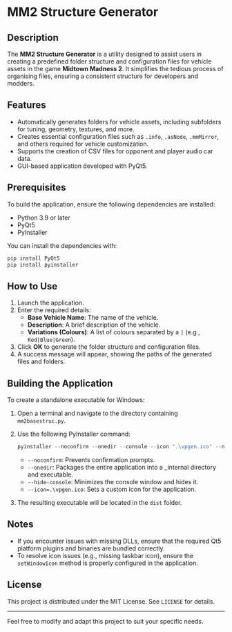 # MM2 Structure Generator

## Description

The **MM2 Structure Generator** is a utility designed to assist users in creating a predefined folder structure and configuration files for vehicle assets in the game **Midtown Madness 2**. It simplifies the tedious process of organising files, ensuring a consistent structure for developers and modders.

## Features

- Automatically generates folders for vehicle assets, including subfolders for tuning, geometry, textures, and more.
- Creates essential configuration files such as `.info`, `.asNode`, `.mmMirror`, and others required for vehicle customization.
- Supports the creation of CSV files for opponent and player audio car data.
- GUI-based application developed with PyQt5.

## Prerequisites

To build the application, ensure the following dependencies are installed:

- Python 3.9 or later
- PyQt5
- PyInstaller

You can install the dependencies with:

```powershell
pip install PyQt5
pip install pyinstaller
```

## How to Use

1. Launch the application.
2. Enter the required details:
   - **Base Vehicle Name**: The name of the vehicle.
   - **Description**: A brief description of the vehicle.
   - **Variations (Colours)**: A list of colours separated by a `|` (e.g., `Red|Blue|Green`).
3. Click **OK** to generate the folder structure and configuration files.
4. A success message will appear, showing the paths of the generated files and folders.

## Building the Application

To create a standalone executable for Windows:

1. Open a terminal and navigate to the directory containing `mm2basestruc.py`.

2. Use the following PyInstaller command:

   ```powershell
   pyinstaller --noconfirm --onedir --console --icon ".\vpgen.ico" --name "MM2 Structure Generator" --hide-console "hide-late"  ".\mm2basestruc.py"
   ```

   - `--noconfirm`: Prevents confirmation prompts.
   - `--onedir`: Packages the entire application into a _internal directory and executable.
   - `--hide-console`: Minimizes the console window and hides it.
   - `--icon=.\vpgen.ico`: Sets a custom icon for the application.

3. The resulting executable will be located in the `dist` folder.

## Notes

- If you encounter issues with missing DLLs, ensure that the required Qt5 platform plugins and binaries are bundled correctly.
- To resolve icon issues (e.g., missing taskbar icon), ensure the `setWindowIcon` method is properly configured in the application.

## License

This project is distributed under the MIT License. See `LICENSE` for details.

---

Feel free to modify and adapt this project to suit your specific needs.

